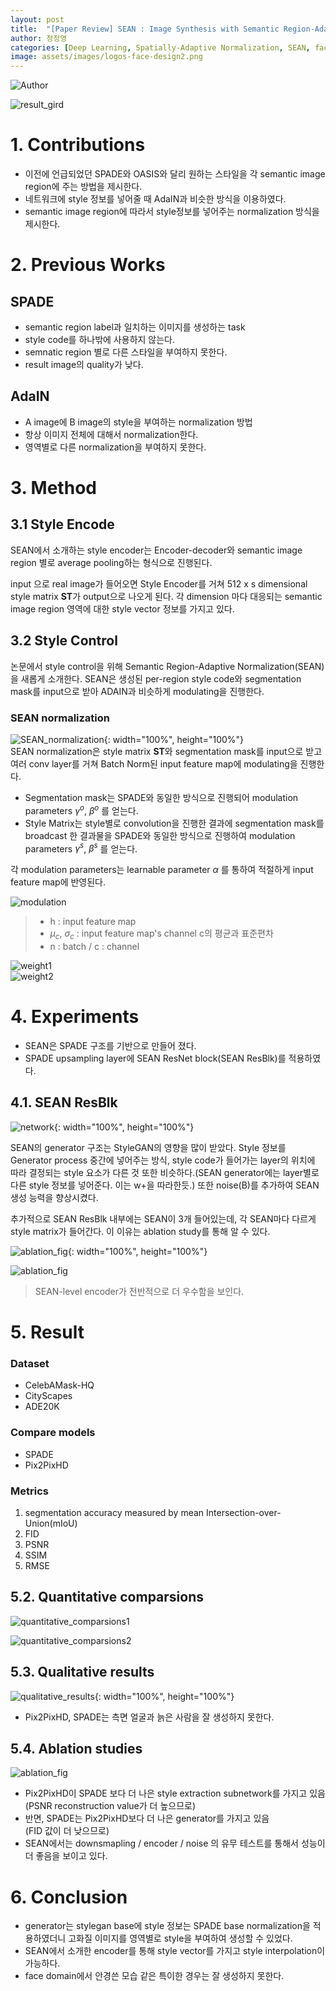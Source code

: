 ```yaml
---
layout: post
title:  "[Paper Review] SEAN : Image Synthesis with Semantic Region-Adaptive Normalization"
author: 정정영
categories: [Deep Learning, Spatially-Adaptive Normalization, SEAN, face-design]
image: assets/images/logos-face-design2.png
---
```


![Author](/assets/posts/face-design/SEAN/1.author.png)

![result_gird](/assets/posts/face-design/SEAN/2.result_gird.png)

# 1. Contributions
- 이전에 언급되었던 SPADE와 OASIS와 달리 원하는 스타일을 각 semantic image region에 주는 방법을 제시한다.
- 네트워크에 style 정보를 넣어줄 때 AdaIN과 비슷한 방식을 이용하였다.
- semantic image region에 따라서 style정보를 넣어주는 normalization 방식을 제시한다.

# 2. Previous Works
## SPADE
- semantic region label과 일치하는 이미지를 생성하는 task
- style code를 하나밖에 사용하지 않는다.
- semnatic region 별로 다른 스타일을 부여하지 못한다.
- result image의 quality가 낮다.  

## AdaIN

- A image에 B image의 style을 부여하는 normalization 방법
- 항상 이미지 전체에 대해서 normalization한다.
- 영역별로 다른 normalization을 부여하지 못한다.

# 3. Method
## 3.1 Style Encode 
SEAN에서 소개하는 style encoder는 Encoder-decoder와 semantic image region 별로 average pooling하는 형식으로 진행된다.  

input 으로 real image가 들어오면 Style Encoder를 거쳐 512 x s dimensional style matrix **ST**가 output으로 나오게 된다. 각 dimension 마다 대응되는 semantic image region 영역에 대한 style vector 정보를 가지고 있다.  

## 3.2 Style Control
논문에서 style control을 위해 Semantic Region-Adaptive Normalization(SEAN)을 새롭게 소개한다. SEAN은 생성된 per-region style code와 segmentation mask를 input으로 받아 ADAIN과 비슷하게 modulating을 진행한다.


### SEAN normalization
![SEAN_normalization](/assets/posts/face-design/SEAN/4.SEAN_normalization.png){: width="100%", height="100%"}<br>
SEAN normalization은 style matrix **ST**와 segmentation mask를 input으로 받고 여러 conv layer를 거쳐 Batch Norm된 input feature map에 modulating을 진행한다.  

- Segmentation mask는 SPADE와 동일한 방식으로 진행되어 modulation parameters $\gamma^{o}$, $\beta^{o}$ 를 얻는다.
- Style Matrix는 style별로 convolution을 진행한 결과에 segmentation mask를 broadcast 한 결과물을 SPADE와 동일한 방식으로 진행하여 modulation parameters $\gamma^{s}$, $\beta^{s}$ 를 얻는다.

각 modulation parameters는 learnable parameter $\alpha$ 를 통하여 적절하게 input feature map에 반영된다.

![modulation](/assets/posts/face-design/SEAN/modulation.svg)

> - h : input feature map
> - $\mu_{c}$, $\sigma_{c}$ : input feature map's channel c의 평균과 표준편차 
> - n : batch / c : channel   

![weight1](/assets/posts/face-design/SEAN/weight1.svg)  
![weight2](/assets/posts/face-design/SEAN/weight2.svg)

# 4. Experiments
- SEAN은 SPADE 구조를 기반으로 만들어 졌다.
- SPADE upsampling layer에 SEAN ResNet block(SEAN ResBlk)를 적용하였다.

## 4.1. SEAN ResBlk
![network](/assets/posts/face-design/SEAN/3.network.png){: width="100%", height="100%"}<br>

SEAN의 generator 구조는 StyleGAN의 영향을 많이 받았다. Style 정보를 Generator process 중간에 넣어주는 방식, style code가 들어가는 layer의 위치에 따라 결정되는 style 요소가 다른 것 또한 비슷하다.(SEAN generator에는 layer별로 다른 style 정보를 넣어준다. 이는 w+을 따라한듯.) 또한 noise(B)를 추가하여 SEAN 생성 능력을 향상시켰다.

추가적으로 SEAN ResBlk 내부에는 SEAN이 3개 들어있는데, 각 SEAN마다 다르게 style matrix가 들어간다. 이 이유는 ablation study를 통해 알 수 있다.

![ablation_fig](/assets/posts/face-design/SEAN/5.ablation_fig.png){: width="100%", height="100%"}<br>

![ablation_fig](/assets/posts/face-design/SEAN/6.ablation_table.png)
> SEAN-level encoder가 전반적으로 더 우수함을 보인다.

# 5. Result
### Dataset
- CelebAMask-HQ
- CityScapes
- ADE20K

### Compare models
- SPADE
- Pix2PixHD

### Metrics
1. segmentation accuracy measured by mean Intersection-over-Union(mIoU)
2. FID
3. PSNR
4. SSIM
5. RMSE

## 5.2. Quantitative comparsions
![quantitative_comparsions1](/assets/posts/face-design/SEAN/7.quantitative_comparsions1.png)

![quantitative_comparsions2](/assets/posts/face-design/SEAN/8.quantitative_comparsions2.png)

## 5.3. Qualitative results
![qualitative_results](/assets/posts/face-design/SEAN/9.qualitative_results.png){: width="100%", height="100%"}<br>
- Pix2PixHD, SPADE는 측면 얼굴과 늙은 사람을 잘 생성하지 못한다.

## 5.4. Ablation studies
![ablation_fig](/assets/posts/face-design/SEAN/6.ablation_table.png)
- Pix2PixHD이 SPADE 보다 더 나은 style extraction subnetwork를 가지고 있음  
(PSNR reconstruction value가 더 높으므로)
- 반면, SPADE는 Pix2PixHD보다 더 나은 generator를 가지고 있음  
(FID 값이 더 낮으므로)
- SEAN에서는 downsmapling / encoder / noise 의 유무 테스트를 통해서 성능이 더 좋음을 보이고 있다.

# 6. Conclusion
- generator는 stylegan base에 style 정보는 SPADE base normalization을 적용하였더니 고화질 이미지를 영역별로 style을 부여하여 생성할 수 있었다.
- SEAN에서 소개한 encoder를 통해 style vector를 가지고 style interpolation이 가능하다.
- face domain에서 안경쓴 모습 같은 특이한 경우는 잘 생성하지 못한다.